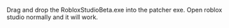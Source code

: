Drag and drop the RobloxStudioBeta.exe into the patcher exe. Open roblox studio normally and it will work.
